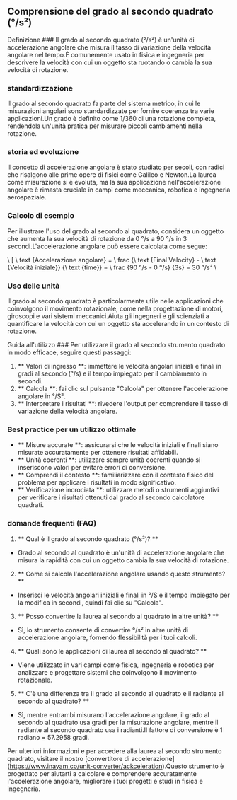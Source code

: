 ## Comprensione del grado al secondo quadrato (°/s²)

Definizione ###
Il grado al secondo quadrato (°/s²) è un'unità di accelerazione angolare che misura il tasso di variazione della velocità angolare nel tempo.È comunemente usato in fisica e ingegneria per descrivere la velocità con cui un oggetto sta ruotando o cambia la sua velocità di rotazione.

### standardizzazione
Il grado al secondo quadrato fa parte del sistema metrico, in cui le misurazioni angolari sono standardizzate per fornire coerenza tra varie applicazioni.Un grado è definito come 1/360 di una rotazione completa, rendendola un'unità pratica per misurare piccoli cambiamenti nella rotazione.

### storia ed evoluzione
Il concetto di accelerazione angolare è stato studiato per secoli, con radici che risalgono alle prime opere di fisici come Galileo e Newton.La laurea come misurazione si è evoluta, ma la sua applicazione nell'accelerazione angolare è rimasta cruciale in campi come meccanica, robotica e ingegneria aerospaziale.

### Calcolo di esempio
Per illustrare l'uso del grado al secondo al quadrato, considera un oggetto che aumenta la sua velocità di rotazione da 0 °/s a 90 °/s in 3 secondi.L'accelerazione angolare può essere calcolata come segue:

\ [
\ text {Accelerazione angolare} = \ frac {\ text {Final Velocity} - \ text {Velocità iniziale}} {\ text {time}} = \ frac {90 °/s - 0 °/s} {3s} = 30 °/s²
\

### Uso delle unità
Il grado al secondo quadrato è particolarmente utile nelle applicazioni che coinvolgono il movimento rotazionale, come nella progettazione di motori, giroscopi e vari sistemi meccanici.Aiuta gli ingegneri e gli scienziati a quantificare la velocità con cui un oggetto sta accelerando in un contesto di rotazione.

Guida all'utilizzo ###
Per utilizzare il grado al secondo strumento quadrato in modo efficace, seguire questi passaggi:
1. ** Valori di ingresso **: immettere le velocità angolari iniziali e finali in gradi al secondo (°/s) e il tempo impiegato per il cambiamento in secondi.
2. ** Calcola **: fai clic sul pulsante "Calcola" per ottenere l'accelerazione angolare in °/S².
3. ** Interpretare i risultati **: rivedere l'output per comprendere il tasso di variazione della velocità angolare.

### Best practice per un utilizzo ottimale
- ** Misure accurate **: assicurarsi che le velocità iniziali e finali siano misurate accuratamente per ottenere risultati affidabili.
- ** Unità coerenti **: utilizzare sempre unità coerenti quando si inseriscono valori per evitare errori di conversione.
- ** Comprendi il contesto **: familiarizzare con il contesto fisico del problema per applicare i risultati in modo significativo.
- ** Verificazione incrociata **: utilizzare metodi o strumenti aggiuntivi per verificare i risultati ottenuti dal grado al secondo calcolatore quadrati.

### domande frequenti (FAQ)

1. ** Qual è il grado al secondo quadrato (°/s²)? **
- Grado al secondo al quadrato è un'unità di accelerazione angolare che misura la rapidità con cui un oggetto cambia la sua velocità di rotazione.

2. ** Come si calcola l'accelerazione angolare usando questo strumento? **
- Inserisci le velocità angolari iniziali e finali in °/S e il tempo impiegato per la modifica in secondi, quindi fai clic su "Calcola".

3. ** Posso convertire la laurea al secondo al quadrato in altre unità? **
- Sì, lo strumento consente di convertire °/s² in altre unità di accelerazione angolare, fornendo flessibilità per i tuoi calcoli.

4. ** Quali sono le applicazioni di laurea al secondo al quadrato? **
- Viene utilizzato in vari campi come fisica, ingegneria e robotica per analizzare e progettare sistemi che coinvolgono il movimento rotazionale.

5. ** C'è una differenza tra il grado al secondo al quadrato e il radiante al secondo al quadrato? **
- Sì, mentre entrambi misurano l'accelerazione angolare, il grado al secondo al quadrato usa gradi per la misurazione angolare, mentre il radiante al secondo quadrato usa i radianti.Il fattore di conversione è 1 radiano = 57.2958 gradi.

Per ulteriori informazioni e per accedere alla laurea al secondo strumento quadrato, visitare il nostro [convertitore di accelerazione] (https://www.inayam.co/unit-converter/ackceleration).Questo strumento è progettato per aiutarti a calcolare e comprendere accuratamente l'accelerazione angolare, migliorare i tuoi progetti e studi in fisica e ingegneria.